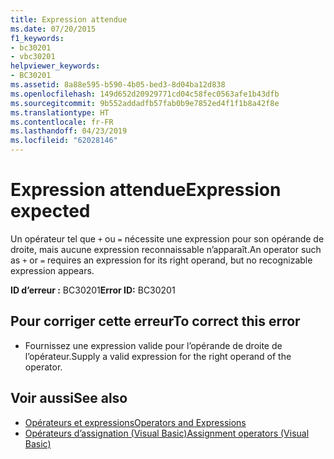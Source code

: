 ```yaml
---
title: Expression attendue
ms.date: 07/20/2015
f1_keywords:
- bc30201
- vbc30201
helpviewer_keywords:
- BC30201
ms.assetid: 8a88e595-b590-4b05-bed3-8d04ba12d838
ms.openlocfilehash: 149d652d20929771cd04c58fec0563afe1b43dfb
ms.sourcegitcommit: 9b552addadfb57fab0b9e7852ed4f1f1b8a42f8e
ms.translationtype: HT
ms.contentlocale: fr-FR
ms.lasthandoff: 04/23/2019
ms.locfileid: "62028146"
---
```

# <a name="expression-expected"></a><span data-ttu-id="67240-102">Expression attendue</span><span class="sxs-lookup"><span data-stu-id="67240-102">Expression expected</span></span>
<span data-ttu-id="67240-103">Un opérateur tel que `+` ou `=` nécessite une expression pour son opérande de droite, mais aucune expression reconnaissable n’apparaît.</span><span class="sxs-lookup"><span data-stu-id="67240-103">An operator such as `+` or `=` requires an expression for its right operand, but no recognizable expression appears.</span></span>  
  
 <span data-ttu-id="67240-104">**ID d’erreur :** BC30201</span><span class="sxs-lookup"><span data-stu-id="67240-104">**Error ID:** BC30201</span></span>  
  
## <a name="to-correct-this-error"></a><span data-ttu-id="67240-105">Pour corriger cette erreur</span><span class="sxs-lookup"><span data-stu-id="67240-105">To correct this error</span></span>  
  
- <span data-ttu-id="67240-106">Fournissez une expression valide pour l’opérande de droite de l’opérateur.</span><span class="sxs-lookup"><span data-stu-id="67240-106">Supply a valid expression for the right operand of the operator.</span></span>  
  
## <a name="see-also"></a><span data-ttu-id="67240-107">Voir aussi</span><span class="sxs-lookup"><span data-stu-id="67240-107">See also</span></span>

- [<span data-ttu-id="67240-108">Opérateurs et expressions</span><span class="sxs-lookup"><span data-stu-id="67240-108">Operators and Expressions</span></span>](../../visual-basic/programming-guide/language-features/operators-and-expressions/index.md)
- [<span data-ttu-id="67240-109">Opérateurs d’assignation (Visual Basic)</span><span class="sxs-lookup"><span data-stu-id="67240-109">Assignment operators (Visual Basic)</span></span>](~/docs/visual-basic/language-reference/operators/assignment-operators.md)
